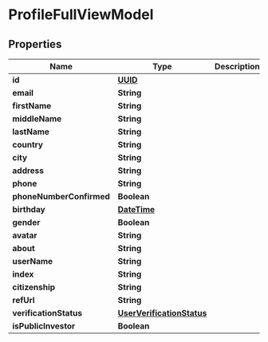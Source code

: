# ProfileFullViewModel

## Properties
Name | Type | Description | Notes
------------ | ------------- | ------------- | -------------
**id** | [**UUID**](UUID.md) |  |  [optional]
**email** | **String** |  |  [optional]
**firstName** | **String** |  |  [optional]
**middleName** | **String** |  |  [optional]
**lastName** | **String** |  |  [optional]
**country** | **String** |  |  [optional]
**city** | **String** |  |  [optional]
**address** | **String** |  |  [optional]
**phone** | **String** |  |  [optional]
**phoneNumberConfirmed** | **Boolean** |  |  [optional]
**birthday** | [**DateTime**](DateTime.md) |  |  [optional]
**gender** | **Boolean** |  |  [optional]
**avatar** | **String** |  |  [optional]
**about** | **String** |  |  [optional]
**userName** | **String** |  |  [optional]
**index** | **String** |  |  [optional]
**citizenship** | **String** |  |  [optional]
**refUrl** | **String** |  |  [optional]
**verificationStatus** | [**UserVerificationStatus**](UserVerificationStatus.md) |  |  [optional]
**isPublicInvestor** | **Boolean** |  |  [optional]
